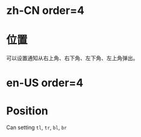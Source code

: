 # zh-CN order=4

# 位置

可以设置通知从右上角、右下角、左下角、左上角弹出。

# en-US order=4

# Position

Can setting `tl`, `tr`, `bl`, `br`
